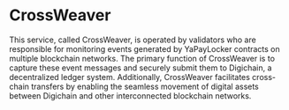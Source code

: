 # CrossWeaver

This service, called CrossWeaver, is operated by validators who are responsible for monitoring events generated by YaPayLocker contracts on multiple blockchain networks. The primary function of CrossWeaver is to capture these event messages and securely submit them to Digichain, a decentralized ledger system. Additionally, CrossWeaver facilitates cross-chain transfers by enabling the seamless movement of digital assets between Digichain and other interconnected blockchain networks.

